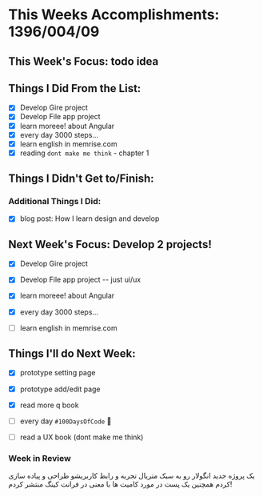 # This Weeks Accomplishments: 1396/004/09

## This Week's Focus: todo idea

## Things I Did From the List: 

- [x] Develop Gire project
- [x] Develop File app project
- [x] learn moreee! about Angular
- [x] every day 3000 steps...
- [x] learn english in memrise.com
- [x]  reading `dont make me think` - chapter 1

## Things I Didn't Get to/Finish:

### Additional Things I Did:
- [x]  blog post: How I learn design and develop

## Next Week's Focus: Develop 2 projects!

- [x] Develop Gire project
- [x] Develop File app project -- just ui/ux
- [x] learn moreee! about Angular
- [x] every day 3000 steps...
- [ ] learn english in memrise.com


## Things I'll do Next Week:
- [x] prototype setting page
- [x] prototype add/edit page
- [x] read more q book
- [ ] every day `#100DaysOfCode` 💪
- [ ] read a UX book (dont make me think)


### Week in Review
یک پروژه جدید انگولار رو به سبک متریال تجربه و رابط کاربریشو  طراحی و پیاده سازی کردم همچنین یک پست در مورد کامیت ها با معنی در فرانت کینگ منتشر کردم!
